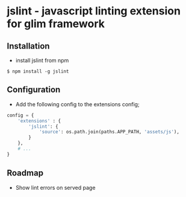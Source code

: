 jslint - javascript linting extension for glim framework
========================================================

Installation
------------
- install jslint from npm
```
$ npm install -g jslint
```

Configuration
-------------
- Add the following config to the extensions config;
```python
config = {
	'extensions' : {
		'jslint': {
            'source': os.path.join(paths.APP_PATH, 'assets/js'),
        }
    },
	# ...
}
```

Roadmap
-------
- Show lint errors on served page
